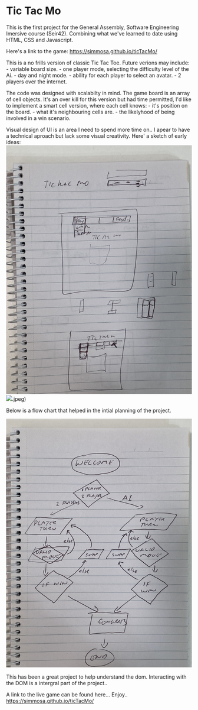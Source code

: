 #  Tic Tac Mo

This is the first project for the General Assembly, Software Engineering Imersive course (Seir42). Combining what we've learned to date using HTML, CSS and Javascript. 

Here's a link to the game: https://simmosa.github.io/ticTacMo/

This is a no frills version of classic Tic Tac Toe. Future verions may include:
    - variable board size.
    - one player mode, selecting the difficulty level of the Ai.
    - day and night mode.
    - ability for each player to select an avatar.
    - 2 players over the internet.

The code was designed with scalabilty in mind. The game board is an array of cell objects. It's an over kill for this version but had time permitted, I'd like to implement a smart cell version, where each cell knows:
    - it's position on the board.
    - what it's neighbouring cells are.
    - the likelyhood of being involved in a win scenario.

Visual design of UI is an area I need to spend more time on.. I apear to have a technical aproach but lack some visual creativity. Here' a sketch of early ideas:
![](images/ui_1.jpeg)
![](images/ui_2).jpeg)

Below is a flow chart that helped in the intial planning of the project.

![](images/flow.jpeg)

This has been a great project to help understand the dom. Interacting with the DOM is a intergral part of the project..

A link to the live game can be found here... Enjoy.. https://simmosa.github.io/ticTacMo/